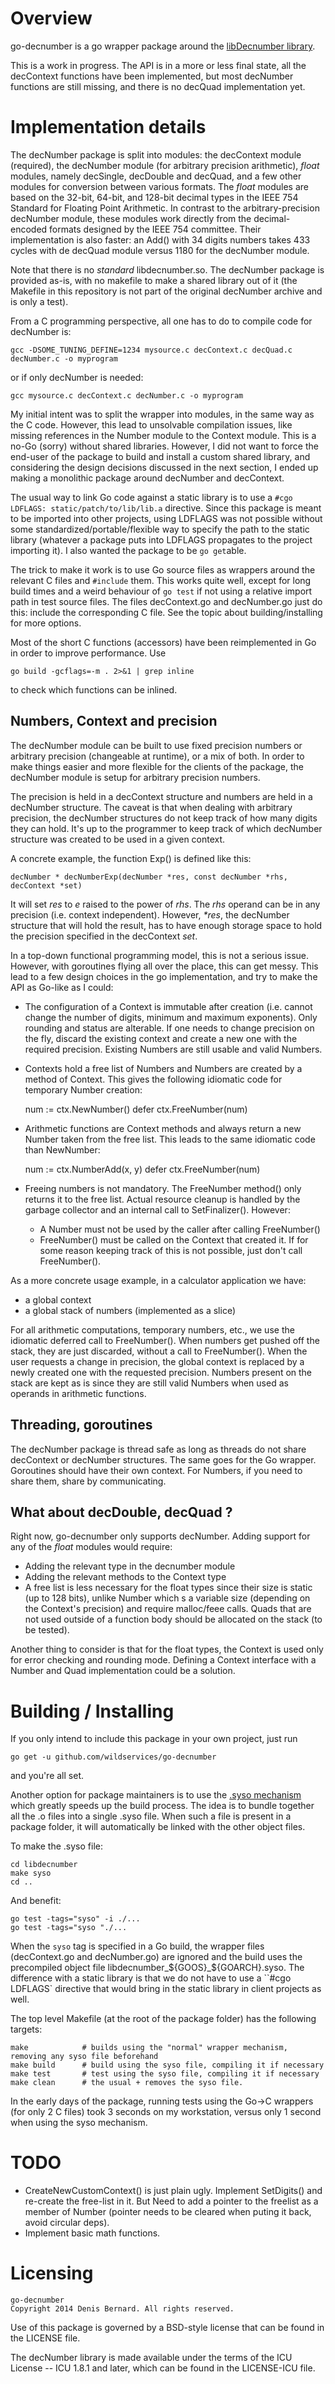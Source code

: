 # Overview

go-decnumber is a go wrapper package around the [libDecnumber library][lib].

This is a work in progress. The API is in a more or less final state, all the decContext functions
have been implemented, but most decNumber functions are still missing, and there is no decQuad implementation yet.

[lib]: http://speleotrove.com/decimal/decnumber.html

# Implementation details

The decNumber package is split into modules: the decContext module (required), the decNumber module (for arbitrary precision arithmetic), *float* modules, namely decSingle, decDouble and decQuad, and a few other modules for conversion between various formats. The *float* modules are based on the 32-bit, 64-bit, and 128-bit decimal types in the IEEE 754 Standard for Floating Point Arithmetic. In contrast to the arbitrary-precision decNumber module, these modules work directly from the decimal-encoded formats designed by the IEEE 754 committee. Their implementation is also faster: an Add() with 34 digits numbers takes 433 cycles with de decQuad module versus 1180 for the decNumber module.

Note that there is no *standard* libdecnumber.so. The decNumber package is provided as-is, with no makefile to make a shared library out of it (the Makefile in this repository is not part of the original decNumber archive and is only a test).

From a C programming perspective, all one has to do to compile code for decNumber is:

	gcc -DSOME_TUNING_DEFINE=1234 mysource.c decContext.c decQuad.c decNumber.c -o myprogram

or if only decNumber is needed:

	gcc mysource.c decContext.c decNumber.c -o myprogram

My initial intent was to split the wrapper into modules, in the same way as the C code. However, this lead to unsolvable compilation issues, like missing references in the Number module to the Context module. This is a no-Go (sorry) without shared libraries. However, I did not want to force the end-user of the package to build and install a custom shared library, and considering the design decisions discussed in the next section, I ended up making a monolithic package around decNumber and decContext.

The usual way to link Go code against a static library is to use a `#cgo LDFLAGS: static/patch/to/lib/lib.a` directive. Since this package is meant to be imported into other projects, using LDFLAGS was not possible without some standardized/portable/flexible way to specify the path to the static library (whatever a package puts into LDFLAGS propagates to the project importing it). I also wanted the package to be `go get`able.

The trick to make it work is to use Go source files as wrappers around the relevant C files and `#include` them. This works quite well, except for long build times and a weird behaviour of `go test` if not using a relative import path in test source files. The files decContext.go and decNumber.go just do this: include the corresponding C file. See the topic about building/installing for more options.

Most of the short C functions (accessors) have been reimplemented in Go in order to improve performance. Use

	go build -gcflags=-m . 2>&1 | grep inline

to check which functions can be inlined.

## Numbers, Context and precision

The decNumber module can be built to use fixed precision numbers or arbitrary precision (changeable at runtime), or a mix of both. In order to make things easier and more flexible for the clients of the package, the decNumber module is setup for arbitrary precision numbers.

The precision is held in a decContext structure and numbers are held in a decNumber structure. The caveat is that when dealing with arbitrary precision, the decNumber structures do not keep track of how many digits they can hold. It's up to the programmer to keep track of which decNumber structure was created to be used in a given context.

A concrete example, the function Exp() is defined like this:

	decNumber * decNumberExp(decNumber *res, const decNumber *rhs, decContext *set)

It will set *res* to *e* raised to the power of *rhs*. The *rhs* operand can be in any precision (i.e. context independent). However, *\*res*, the decNumber structure that will hold the result, has to have enough storage space to hold the precision specified in the decContext *set*.

In a top-down functional programming model, this is not a serious issue. However, with goroutines flying all over the place, this can get messy. This lead to a few design choices in the go implementation, and try to make the API as Go-like as I could:

- The configuration of a Context is immutable after creation (i.e. cannot change the number of digits, minimum and maximum exponents). Only rounding and status are alterable. If one needs to change precision on the fly, discard the existing context and create a new one with the required precision. Existing Numbers are still usable and valid Numbers.
- Contexts hold a free list of Numbers and Numbers are created by a method of Context. This gives the following idiomatic code for temporary Number creation:

	num := ctx.NewNumber()
	defer ctx.FreeNumber(num)

- Arithmetic functions are Context methods and always return a new Number taken from the free list. This leads to the same idiomatic code than NewNumber:

	num := ctx.NumberAdd(x, y)
	defer ctx.FreeNumber(num)

- Freeing numbers is not mandatory. The FreeNumber method() only returns it to the free list. Actual resource cleanup is handled by the garbage collector and an internal call to SetFinalizer(). However:
  - A Number must not be used by the caller after calling FreeNumber()
  - FreeNumber() must be called on the Context that created it. If for some reason keeping track of this is not possible, just don't call FreeNumber().

As a more concrete usage example, in a calculator application we have:

- a global context
- a global stack of numbers (implemented as a slice)

For all arithmetic computations, temporary numbers, etc., we use the idiomatic deferred call to FreeNumber(). When numbers get pushed off the stack, they are just discarded, without a call to FreeNumber(). When the user requests a change in precision, the global context is replaced by a newly created one with the requested precision. Numbers present on the stack are kept as is since they are still valid Numbers when used as operands in arithmetic functions.

## Threading, goroutines

The decNumber package is thread safe as long as threads do not share decContext or decNumber structures. The same goes for the Go wrapper. Goroutines should have their own context. For Numbers, if you need to share them, share by communicating.

## What about decDouble, decQuad ?

Right now, go-decnumber only supports decNumber. Adding support for any of the *float* modules would require:

- Adding the relevant type in the decnumber module
- Adding the relevant methods to the Context type
- A free list is less necessary for the float types since their size is static (up to 128 bits), unlike Number which s a variable size (depending on the Context's precision) and require malloc/feee calls. Quads that are not used outside of a function body should be allocated on the stack (to be tested).

Another thing to consider is that for the float types, the Context is used only for error checking and rounding mode. Defining a Context interface with a Number and Quad implementation could be a solution.

# Building / Installing

If you only intend to include this package in your own project, just run

	go get -u github.com/wildservices/go-decnumber

and you're all set.

Another option for package maintainers is to use the [.syso mechanism][syso] which greatly speeds up the build process. The idea is to bundle together all the .o files into a single .syso file. When such a file is present in a package folder, it will automatically be linked with the other object files.

To make the .syso file:

	cd libdecnumber
	make syso
	cd ..

And benefit:

	go test -tags="syso" -i ./...
	go test -tags="syso "./...

When the `syso` tag is specified in a Go build, the wrapper files (decContext.go and decNumber.go) are ignored and the build uses the precompiled object file libdecnumber_${GOOS}_${GOARCH}.syso. The difference with a static library is that we do not have to use a ``#cgo LDFLAGS` directive that would bring in the static library in client projects as well.

The top level Makefile (at the root of the package folder) has the following targets:

	make            # builds using the "normal" wrapper mechanism, removing any syso file beforehand
	make build      # build using the syso file, compiling it if necessary
	make test       # test using the syso file, compiling it if necessary
	make clean      # the usual + removes the syso file.

In the early days of the package, running tests using the Go->C wrappers (for only 2 C files) took 3 seconds on my workstation, versus only 1 second when using the syso mechanism. 

[syso]: https://code.google.com/p/go-wiki/wiki/GcToolchainTricks#Use_syso_file_to_embed_arbitrary_self-contained_C_code

# TODO

- CreateNewCustomContext() is just plain ugly. Implement SetDigits() and re-create the free-list in it. But Need to add a pointer to the freelist as a member of Number (pointer needs to be cleared when puting it back, avoid circular deps).
- Implement basic math functions.

# Licensing

	go-decnumber
	Copyright 2014 Denis Bernard. All rights reserved.

Use of this package is governed by a BSD-style license that can be found in the LICENSE file.

The decNumber library is made available under the terms of the ICU License -- ICU 1.8.1 and later,
which can be found in the LICENSE-ICU file.
